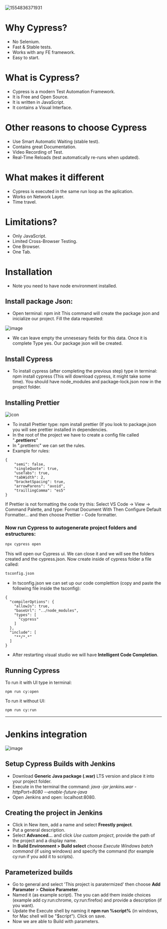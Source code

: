 ![1554836371931](https://user-images.githubusercontent.com/67669609/104491338-dcaf1980-55b0-11eb-8040-4554ba1d1ca0.png)

# Why Cypress?

- No Selenium.
- Fast & Stable tests.
- Works with any FE framework.
- Easy to start.
 
# What is Cypress?

- Cypress is a modern Test Automation Framework.
- It is Free and Open Source.
- It is written in JavaScript.
- It contains a Visual Interface.

# Other reasons to choose Cypress

- Use Smart Automatic Waiting (stable test).
- Contains great Documentation.
- Video Recording of Test.
- Real-Time Reloads (test automatically re-runs when updated).

# What makes it different

- Cypress is executed in the same run loop as the aplication.
- Works on Network Layer.
- Time travel.

# Limitations?

- Only JavaScript.
- Limited Cross-Browser Testing.
- One Browser.
- One Tab.

# Installation

- Note you need to have node environment installed.

## Install package Json:

- Open terminal: npm init
This command will create the package json and inicialize our project.
Fill the data requested:

![image](https://user-images.githubusercontent.com/67669609/104499073-4f24f700-55bb-11eb-99a7-2d5bef0ceaea.png)
- We can leave empty the unnesesary fields for this data.
Once it is complete Type yes. Our package json will be created.

## Install Cypress
- To install cypress (after completing the previous step) type in terminal: npm install cypress (This will download cypress, it might take some time). You should have node_modules and package-lock.json now in the project folder.


## Installing Prettier
![icon](https://user-images.githubusercontent.com/67669609/104533030-51ee0f00-55f0-11eb-897c-6593f9dde141.png)

- To install Prettier type: npm install prettier (If you look to package.json you will see prettier installed in dependencies.
- In the root of the project we have to create a config file called "**.prettierrc**"
- In ".prettierrc" we can set the rules.
- Example for rules:

```
{
    "semi": false,
    "singleQuote": true,
    "useTabs": true,
    "tabWidth": 2,
    "bracketSpacing": true,
    "arrowParens": "avoid",
    "traillingComma": "es5"
}
```
If Prettier is not formatting the code try this:
Select VS Code -> View -> Command Palette, and type: Format Document With
Then Configure Default Formatter... and then choose Prettier - Code formatter.

### Now run Cypress to autogenerate project folders and estructures:
```bash
npx cypress open  
```
This will open our Cypress ui. We can close it and we will see the folders created and the cypress.json. Now create inside of cypress folder a file called:
```bash
tsconfig.json
```
- In tsconfig.json we can set up our code complettion (copy and paste the following file inside the tsconfig):
```
{
  "compilerOptions": {
    "allowJs": true,
    "baseUrl": "../node_modules",
    "types": [
      "cypress"
    ]
  },
  "include": [
    "**/*.*"
  ]
}
```
- After restarting visual studio we will have **Intelligent Code Completion**.

## Running Cypress

To run it with UI type in terminal:
```
npm run cy:open
```
To run it without UI:
```
npm run cy:run
```
------
# Jenkins integration

![image](https://user-images.githubusercontent.com/67669609/104862746-b8d23780-5912-11eb-9d7d-6c3d2ba2be9f.png)

## Setup Cypress Builds with Jenkins

- Download **Generic Java package (.war)** LTS version and place it into your project folder.
- Execute in the terminal the command: *java -jar jenkins.war -httpPort=8080 --enable-future-java*
- Open Jenkins and open: localhost:8080.

## Creating the project in Jenkins

- Click in New item, add a name and select **Freestly project**.
- Put a general description.
- Select **Advanced...** and click *Use custom project*, provide the path of the project and a display name.
- In **Build Environment > Build select** choose *Execute Windows batch command* (if using windows) and specify the command (for example cy:run if you add it to scripts).

## Parameterized builds

- Go to general and select 'This project is paratermized' then choose **Add Paramater** > **Choice Parameter**.
- Named it (as example script). The you can add them inside choices (example add cy:run:chrome, cy:run:firefox) and provide a description (if you want).
- Update the Execute shell by naming it **npm run %script%** (in windows, for Mac shell will be "$script"). Click on save.
- Now we are able to Build with parameters.
